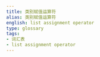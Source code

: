 ```yaml
---
title: 类别赋值运算符
alias: 类别赋值运算符
english: list assignment operator
type: glossary
tags:
- 词汇表
- list assignment operator
---
```

